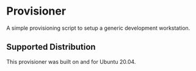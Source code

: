 # Provisioner
A simple provisioning script to setup a generic development workstation.

## Supported Distribution
This provisioner was built on and for Ubuntu 20.04.
